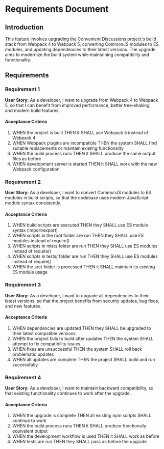 # Requirements Document

## Introduction

This feature involves upgrading the Convenient Discussions project's build stack from Webpack 4 to Webpack 5, converting CommonJS modules to ES modules, and updating dependencies to their latest versions. The upgrade aims to modernize the build system while maintaining compatibility and functionality.

## Requirements

### Requirement 1

**User Story:** As a developer, I want to upgrade from Webpack 4 to Webpack 5, so that I can benefit from improved performance, better tree-shaking, and modern build features.

#### Acceptance Criteria

1. WHEN the project is built THEN it SHALL use Webpack 5 instead of Webpack 4
2. WHEN Webpack plugins are incompatible THEN the system SHALL find suitable replacements or maintain existing functionality
3. WHEN the build process runs THEN it SHALL produce the same output files as before
4. WHEN development server is started THEN it SHALL work with the new Webpack configuration

### Requirement 2

**User Story:** As a developer, I want to convert CommonJS modules to ES modules in build scripts, so that the codebase uses modern JavaScript module syntax consistently.

#### Acceptance Criteria

1. WHEN build scripts are executed THEN they SHALL use ES module syntax (import/export)
2. WHEN scripts in the root folder are run THEN they SHALL use ES modules instead of require()
3. WHEN scripts in misc/ folder are run THEN they SHALL use ES modules instead of require()
4. WHEN scripts in tests/ folder are run THEN they SHALL use ES modules instead of require()
5. WHEN the src/ folder is processed THEN it SHALL maintain its existing ES module usage

### Requirement 3

**User Story:** As a developer, I want to upgrade all dependencies to their latest versions, so that the project benefits from security updates, bug fixes, and new features.

#### Acceptance Criteria

1. WHEN dependencies are updated THEN they SHALL be upgraded to their latest compatible versions
2. WHEN the project fails to build after updates THEN the system SHALL attempt to fix compatibility issues
3. WHEN fixes are unsuccessful THEN the system SHALL roll back problematic updates
4. WHEN all updates are complete THEN the project SHALL build and run successfully

### Requirement 4

**User Story:** As a developer, I want to maintain backward compatibility, so that existing functionality continues to work after the upgrade.

#### Acceptance Criteria

1. WHEN the upgrade is complete THEN all existing npm scripts SHALL continue to work
2. WHEN the build process runs THEN it SHALL produce functionally equivalent output
3. WHEN the development workflow is used THEN it SHALL work as before
4. WHEN tests are run THEN they SHALL pass as before the upgrade
